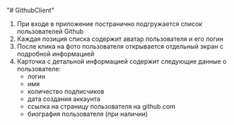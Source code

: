 "# GithubClient" 
1. При входе в приложение постранично подгружается список пользователей Github
2. Каждая позиция списка содержит аватар пользователя и его логин
3. После клика на фото пользователя открывается отдельный экран с подробной информацией
4. Карточка с детальной информацией содержит следующие данные о пользователе:
	- логин
	- имя
	- количество подписчиков
	- дата создания аккаунта
	- ссылка на страницу пользователя на github.com
	- биография пользователя (при наличии)

